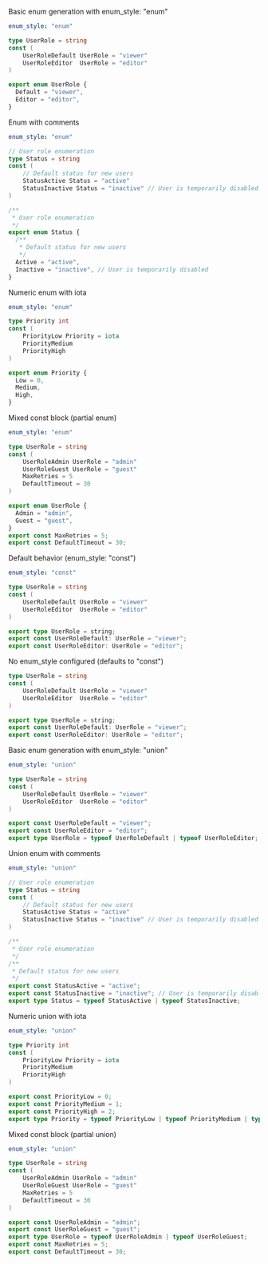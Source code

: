 Basic enum generation with enum_style: "enum"

```yaml
enum_style: "enum"
```

```go
type UserRole = string
const (
    UserRoleDefault UserRole = "viewer"
    UserRoleEditor  UserRole = "editor"
)
```

```ts
export enum UserRole {
  Default = "viewer",
  Editor = "editor",
}
```

Enum with comments

```yaml
enum_style: "enum"
```

```go
// User role enumeration
type Status = string
const (
    // Default status for new users
    StatusActive Status = "active"
    StatusInactive Status = "inactive" // User is temporarily disabled
)
```

```ts
/**
 * User role enumeration
 */
export enum Status {
  /**
   * Default status for new users
   */
  Active = "active",
  Inactive = "inactive", // User is temporarily disabled
}
```

Numeric enum with iota

```yaml
enum_style: "enum"
```

```go
type Priority int
const (
    PriorityLow Priority = iota
    PriorityMedium
    PriorityHigh
)
```

```ts
export enum Priority {
  Low = 0,
  Medium,
  High,
}
```

Mixed const block (partial enum)

```yaml
enum_style: "enum"
```

```go
type UserRole = string
const (
    UserRoleAdmin UserRole = "admin"
    UserRoleGuest UserRole = "guest"
    MaxRetries = 5
    DefaultTimeout = 30
)
```

```ts
export enum UserRole {
  Admin = "admin",
  Guest = "guest",
}
export const MaxRetries = 5;
export const DefaultTimeout = 30;
```

Default behavior (enum_style: "const")

```yaml
enum_style: "const"
```

```go
type UserRole = string
const (
    UserRoleDefault UserRole = "viewer"
    UserRoleEditor  UserRole = "editor"
)
```

```ts
export type UserRole = string;
export const UserRoleDefault: UserRole = "viewer";
export const UserRoleEditor: UserRole = "editor";
```

No enum_style configured (defaults to "const")

```go
type UserRole = string
const (
    UserRoleDefault UserRole = "viewer"
    UserRoleEditor  UserRole = "editor"
)
```

```ts
export type UserRole = string;
export const UserRoleDefault: UserRole = "viewer";
export const UserRoleEditor: UserRole = "editor";
```

Basic enum generation with enum_style: "union"

```yaml
enum_style: "union"
```

```go
type UserRole = string
const (
    UserRoleDefault UserRole = "viewer"
    UserRoleEditor  UserRole = "editor"
)
```

```ts
export const UserRoleDefault = "viewer";
export const UserRoleEditor = "editor";
export type UserRole = typeof UserRoleDefault | typeof UserRoleEditor;
```

Union enum with comments

```yaml
enum_style: "union"
```

```go
// User role enumeration
type Status = string
const (
    // Default status for new users
    StatusActive Status = "active"
    StatusInactive Status = "inactive" // User is temporarily disabled
)
```

```ts
/**
 * User role enumeration
 */
/**
 * Default status for new users
 */
export const StatusActive = "active";
export const StatusInactive = "inactive"; // User is temporarily disabled
export type Status = typeof StatusActive | typeof StatusInactive;
```

Numeric union with iota

```yaml
enum_style: "union"
```

```go
type Priority int
const (
    PriorityLow Priority = iota
    PriorityMedium
    PriorityHigh
)
```

```ts
export const PriorityLow = 0;
export const PriorityMedium = 1;
export const PriorityHigh = 2;
export type Priority = typeof PriorityLow | typeof PriorityMedium | typeof PriorityHigh;
```

Mixed const block (partial union)

```yaml
enum_style: "union"
```

```go
type UserRole = string
const (
    UserRoleAdmin UserRole = "admin"
    UserRoleGuest UserRole = "guest"
    MaxRetries = 5
    DefaultTimeout = 30
)
```

```ts
export const UserRoleAdmin = "admin";
export const UserRoleGuest = "guest";
export type UserRole = typeof UserRoleAdmin | typeof UserRoleGuest;
export const MaxRetries = 5;
export const DefaultTimeout = 30;
```
